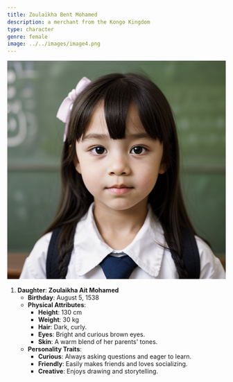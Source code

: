 ```yaml
---
title: Zoulaikha Bent Mohamed
description: a merchant from the Kongo Kingdom
type: character
genre: female
image: ../../images/image4.png
---
```

![Zoulaikha Bent Mohamed](../../images/image4.png)
1. **Daughter**: **Zoulaikha Ait Mohamed**
   - **Birthday**: August 5, 1538
   - **Physical Attributes**:
     - **Height**: 130 cm
     - **Weight**: 30 kg
     - **Hair**: Dark, curly.
     - **Eyes**: Bright and curious brown eyes.
     - **Skin**: A warm blend of her parents' tones.
   - **Personality Traits**: 
     - **Curious**: Always asking questions and eager to learn.
     - **Friendly**: Easily makes friends and loves socializing.
     - **Creative**: Enjoys drawing and storytelling.

